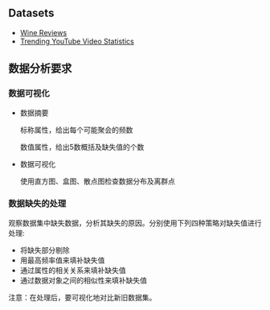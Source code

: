 ## Datasets

- [Wine Reviews](https://www.kaggle.com/zynicide/wine-reviews)
- [Trending YouTube Video Statistics](https://www.kaggle.com/datasnaek/youtube-new)

## 数据分析要求

### 数据可视化

- 数据摘要

  标称属性，给出每个可能聚会的频数

  数值属性，给出5数概括及缺失值的个数

- 数据可视化

  使用直方图、盒图、散点图检查数据分布及离群点

### 数据缺失的处理

观察数据集中缺失数据，分析其缺失的原因。分别使用下列四种策略对缺失值进行处理:

- 将缺失部分剔除
- 用最高频率值来填补缺失值
- 通过属性的相关关系来填补缺失值
- 通过数据对象之间的相似性来填补缺失值

注意：在处理后，要可视化地对比新旧数据集。